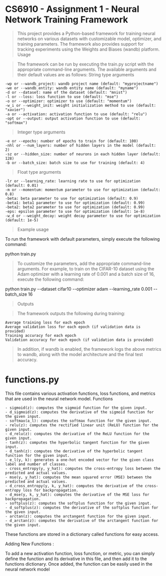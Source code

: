 # CS6910 - Assignment 1 - Neural Network Training Framework

> This project provides a Python-based framework for training neural networks on various datasets with customizable model, optimizer, and training parameters. The framework also provides support for tracking experiments using the Weights and Biases (wandb) platform.
Usage

> The framework can be run by executing the train.py script with the appropriate command-line arguments. The available arguments and their default values are as follows:
String type arguments

    -wp or --wandb_project: wandb project name (default: "myprojectname")
    -we or --wandb_entity: wandb entity name (default: "myname")
    -d or --dataset: name of the dataset (default: "mnist")
    -l or --loss: loss function to use (default: "mse")
    -o or --optimizer: optimizer to use (default: "momentum")
    -w_i or --weight_init: weight initialization method to use (default: "xavier")
    -a or --activation: activation function to use (default: "relu")
    -opt or --output: output activation function to use (default: "softmax")

> Integer type arguments

    -e or --epochs: number of epochs to train for (default: 100)
    -nhl or --num_layers: number of hidden layers in the model (default: 2)
    -sz or --hidden_size: number of neurons in each hidden layer (default: 128)
    -b or --batch_size: batch size to use for training (default: 4)

> Float type arguments

    -lr or --learning_rate: learning rate to use for optimization (default: 0.01)
    -m or --momentum: momentum parameter to use for optimization (default: 0.8)
    -beta: beta parameter to use for optimization (default: 0.9)
    -beta1: beta1 parameter to use for optimization (default: 0.99)
    -beta2: beta2 parameter to use for optimization (default: 0.99)
    -eps: epsilon parameter to use for optimization (default: 1e-8)
    -w_d or --weight_decay: weight decay parameter to use for optimization (default: 1e-5)

> Example usage

To run the framework with default parameters, simply execute the following command:

python train.py

> To customize the parameters, add the appropriate command-line arguments. For example, to train on the CIFAR-10 dataset using the Adam optimizer with a learning rate of 0.001 and a batch size of 16, execute the following command:

python train.py --dataset cifar10 --optimizer adam --learning_rate 0.001 --batch_size 16

> Outputs

> The framework outputs the following during training:

    Average training loss for each epoch
    Average validation loss for each epoch (if validation data is provided)
    Training accuracy for each epoch
    Validation accuracy for each epoch (if validation data is provided)

> In addition, if wandb is enabled, the framework logs the above metrics to wandb, along with the model architecture and the final test accuracy.

# functions.py

This file contains various activation functions, loss functions, and metrics that are used in the neural network model.
Functions

    - sigmoid(z): computes the sigmoid function for the given input.
    - d_sigmoid(z): computes the derivative of the sigmoid function for the given input.
    - softmax(a_l): computes the softmax function for the given input.
    - relu(z): computes the rectified linear unit (ReLU) function for the given input.
    - d_relu(z): computes the derivative of the ReLU function for the given input.
    - tanh(z): computes the hyperbolic tangent function for the given input.
    - d_tanh(z): computes the derivative of the hyperbolic tangent function for the given input.
    - e_l(y, k): generates a one-hot encoded vector for the given class label and number of classes.
    - cross_entropy(y, y_hat): computes the cross-entropy loss between the predicted and actual values.
    - mse(y, y_hat): computes the mean squared error (MSE) between the predicted and actual values.
    - d_cross_entropy(y, k, y_hat): computes the derivative of the cross-entropy loss for backpropagation.
    - d_mse(y, k, y_hat): computes the derivative of the MSE loss for backpropagation.
    - softplus(z): computes the softplus function for the given input.
    - d_softplus(z): computes the derivative of the softplus function for the given input.
    - arctan(z): computes the arctangent function for the given input.
    - d_arctan(z): computes the derivative of the arctangent function for the given input.

These functions are stored in a dictionary called functions for easy access.

Adding New Functions :

To add a new activation function, loss function, or metric, you can simply define the function and its derivative in this file, and then add it to the functions dictionary. Once added, the function can be easily used in the neural network model


